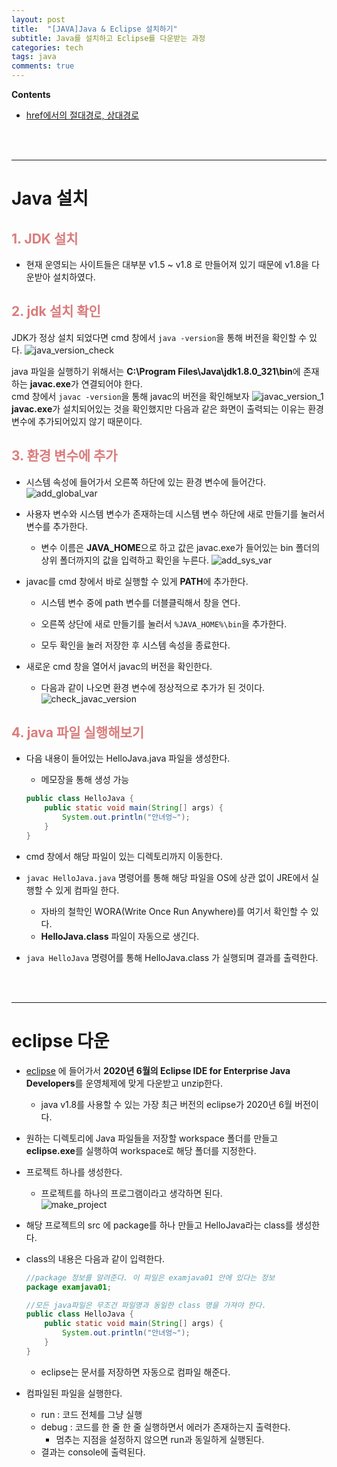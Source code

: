 ```yaml
---
layout: post
title:  "[JAVA]Java & Eclipse 설치하기"
subtitle: Java를 설치하고 Eclipse를 다운받는 과정
categories: tech
tags: java
comments: true
---
```

**Contents**
- [href에서의 절대경로, 상대경로](#절대경로-상대경로)

<br/>
<br/>

---
# Java 설치
## <span style="color:#da7c7c">1. JDK 설치</span>
- 현재 운영되는 사이트들은 대부분 v1.5 ~ v1.8 로 만들어져 있기 때문에 v1.8을 다운받아 설치하였다.

## <span style="color:#da7c7c">2. jdk 설치 확인</span>
JDK가 정상 설치 되었다면 cmd 창에서 `java -version`을 통해 버전을 확인할 수 있다.
![java_version_check](/assets/img/JAVA/jdk_version_check.JPG)


java 파일을 실행하기 위해서는 **C:\Program Files\Java\jdk1.8.0_321\bin**에 존재하는 **javac.exe**가 연결되어야 한다. <br/>
cmd 창에서 `javac -version`을 통해 javac의 버전을 확인해보자
![javac_version_1](/assets/img/JAVA/javac_version_1.JPG)
**javac.exe**가 설치되어있는 것을 확인했지만 다음과 같은 화면이 출력되는 이유는 환경 변수에 추가되어있지 않기 때문이다.

## <span style="color:#da7c7c">3. 환경 변수에 추가</span>
- 시스템 속성에 들어가서 오른쪽 하단에 있는 환경 변수에 들어간다.
    ![add_global_var](/assets/img/JAVA/global_var_1.JPG)

- 사용자 변수와 시스템 변수가 존재하는데 시스템 변수 하단에 새로 만들기를 눌러서 변수를 추가한다.
    - 변수 이름은 **JAVA_HOME**으로 하고 값은 javac.exe가 들어있는 bin 폴더의 상위 폴더까지의 값을 입력하고 확인을 누른다.
        ![add_sys_var](/assets/img/JAVA/add_sys_var.JPG)

- javac를 cmd 창에서 바로 실행할 수 있게 **PATH**에 추가한다.
    - 시스템 변수 중에 path 변수를 더블클릭해서 창을 연다.
    - 오른쪽 상단에 새로 만들기를 눌러서 `%JAVA_HOME%\bin`을 추가한다.

    - 모두 확인을 눌러 저장한 후 시스템 속성을 종료한다.

- 새로운 cmd 창을 열어서 javac의 버전을 확인한다.
    - 다음과 같이 나오면 환경 변수에 정상적으로 추가가 된 것이다. 
    ![check_javac_version](/assets/img/JAVA/javac_version_2.JPG)

## <span style="color:#da7c7c">4. java 파일 실행해보기</span>
- 다음 내용이 들어있는 HelloJava.java 파일을 생성한다.
    - 메모장을 통해 생성 가능
    ```java
    public class HelloJava {
	    public static void main(String[] args) {
		    System.out.println("안녀엉~");
    	}
    }
    ```

- cmd 창에서 해당 파일이 있는 디렉토리까지 이동한다.
- `javac HelloJava.java` 명령어를 통해 해당 파일을 OS에 상관 없이 JRE에서 실행할 수 있게 컴파일 한다.
    - 자바의 철학인 WORA(Write Once Run Anywhere)를 여기서 확인할 수 있다.
    - **HelloJava.class** 파일이 자동으로 생긴다.

- `java HelloJava` 명령어를 통해 HelloJava.class 가 실행되며 결과를 출력한다.

<br/>
<br/>
<hr>

# eclipse 다운
- [eclipse](https://www.eclipse.org/downloads/packages/) 에 들어가서 **2020년 6월의 Eclipse IDE for Enterprise Java Developers**를 운영체제에 맞게 다운받고 unzip한다.
    - java v1.8를 사용할 수 있는 가장 최근 버전의 eclipse가 2020년 6월 버전이다.

- 원하는 디렉토리에 Java 파일들을 저장할 workspace 폴더를 만들고 **eclipse.exe**를 실행하여 workspace로 해당 폴더를 지정한다.

- 프로젝트 하나를 생성한다.
    - 프로젝트를 하나의 프로그램이라고 생각하면 된다.  
    ![make_project](/assets/img/JAVA/start_project.JPG)

- 해당 프로젝트의 src 에 package를 하나 만들고 HelloJava라는 class를 생성한다.

- class의 내용은 다음과 같이 입력한다.
    ```java
    //package 정보를 알려준다. 이 파일은 examjava01 안에 있다는 정보
    package examjava01;

    //모든 java파일은 무조건 파일명과 동일한 class 명을 가져야 한다.
    public class HelloJava {
        public static void main(String[] args) {
            System.out.println("안녀엉~");
        }
    }
    ```
    - eclipse는 문서를 저장하면 자동으로 컴파일 해준다.

- 컴파일된 파일을 실행한다.
    - run : 코드 전체를 그냥 실행
    - debug : 코드를 한 줄 한 줄 실행하면서 에러가 존재하는지 출력한다.
        - 멈추는 지점을 설정하지 않으면 run과 동일하게 실행된다.
    - 결과는 console에 출력된다.


